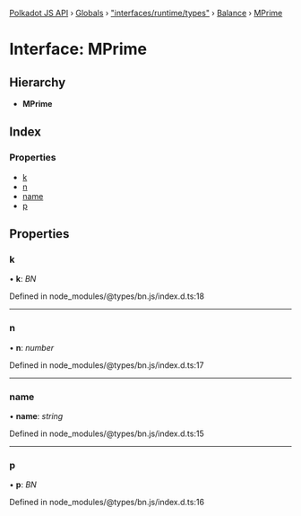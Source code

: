 [Polkadot JS API](../README.md) › [Globals](../globals.md) › ["interfaces/runtime/types"](../modules/_interfaces_runtime_types_.md) › [Balance](_interfaces_runtime_types_.balance.md) › [MPrime](_interfaces_runtime_types_.balance.mprime.md)

# Interface: MPrime

## Hierarchy

* **MPrime**

## Index

### Properties

* [k](_interfaces_runtime_types_.balance.mprime.md#k)
* [n](_interfaces_runtime_types_.balance.mprime.md#n)
* [name](_interfaces_runtime_types_.balance.mprime.md#name)
* [p](_interfaces_runtime_types_.balance.mprime.md#p)

## Properties

###  k

• **k**: *BN*

Defined in node_modules/@types/bn.js/index.d.ts:18

___

###  n

• **n**: *number*

Defined in node_modules/@types/bn.js/index.d.ts:17

___

###  name

• **name**: *string*

Defined in node_modules/@types/bn.js/index.d.ts:15

___

###  p

• **p**: *BN*

Defined in node_modules/@types/bn.js/index.d.ts:16
